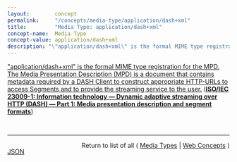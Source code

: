 ```yaml
---
layout:        concept
permalink:     "/concepts/media-type/application/dash+xml"
title:         "Media Type: application/dash+xml"
concept-name:  Media Type
concept-value: application/dash+xml
description: "\"application/dash+xml\" is the formal MIME type registration for the MPD. The Media Presentation Description (MPD) is a document that contains metadata required by a DASH Client to construct appropriate HTTP-URLs to access Segments and to provide the streaming service to the user."
---
```


["application/dash+xml" is the formal MIME type registration for the MPD. The Media Presentation Description (MPD) is a document that contains metadata required by a DASH Client to construct appropriate HTTP-URLs to access Segments and to provide the streaming service to the user.](http://www.iso.org/obp/ui/#iso:std:iso-iec:23009:-1 "Read documentation for Media Type &#34;application/dash+xml&#34;") (**[ISO/IEC 23009-1: Information technology — Dynamic adaptive streaming over HTTP (DASH) — Part 1: Media presentation description and segment formats](/specs/ISO/IEC/23009-1 "ISO/IEC 23009-1:2014 primarily specifies formats for the Media Presentation Description and Segments for dynamic adaptive streaming delivery of MPEG media over HTTP. It is applicable to streaming services over the Internet.")**)

<br/>
<hr/>

<p style="float : left"><a href="./application/dash+xml.json" title="JSON representing this particular Web Concept value">JSON</a></p>
<p style="text-align: right">Return to list of all ( <a href="../media-type/">Media Types</a> | <a href="../">Web Concepts</a> )</p>
